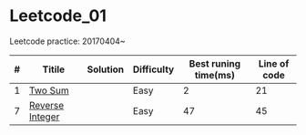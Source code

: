 # Leetcode_01
Leetcode practice: 20170404~

#|Titile           |Solution                                       |Difficulty|Best runing time(ms)|Line of code|
-|-----------------|-----------------------------------------------|----------|--------------------|------------|
1|[Two Sum](https://leetcode.com/problems/two-sum/#/description)|  |Easy      |2                   |21          |
7|[Reverse Integer](https://leetcode.com/problems/reverse-integer/#/description)| |Easy      |47                  |45          |
